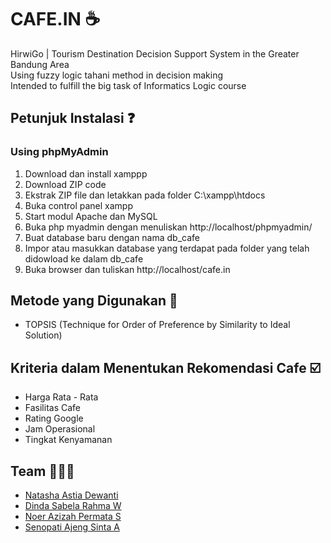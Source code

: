 # CAFE.IN ☕
HirwiGo | Tourism Destination Decision Support System in the Greater Bandung Area <br>
Using fuzzy logic tahani method in decision making <br>
Intended to fulfill the big task of Informatics Logic course

## Petunjuk Instalasi ❓
### Using phpMyAdmin
1. Download dan install xamppp
2. Download ZIP code
3. Ekstrak ZIP file dan letakkan pada folder C:\xampp\htdocs
4. Buka control panel xampp
5. Start modul Apache dan MySQL 
6. Buka php myadmin dengan menuliskan http://localhost/phpmyadmin/
7. Buat database baru dengan nama db_cafe
8. Impor atau masukkan database yang terdapat pada folder yang telah didowload ke dalam db_cafe
9. Buka browser dan tuliskan http://localhost/cafe.in

## Metode yang Digunakan 📰
- TOPSIS (Technique for Order of Preference by Similarity to Ideal Solution)

## Kriteria dalam Menentukan Rekomendasi Cafe ☑️
- Harga Rata - Rata
- Fasilitas Cafe
- Rating Google
- Jam Operasional
- Tingkat Kenyamanan

## Team 🧑‍🤝‍🧑
- [Natasha Astia Dewanti](https://github.com/natashastia/)
- [Dinda Sabela Rahma W](https://github.com/dindasabela/)
- [Noer Azizah Permata S](https://github.com/azizahpermata16)
- [Senopati Ajeng Sinta A](https://github.com/nadyasasa)
